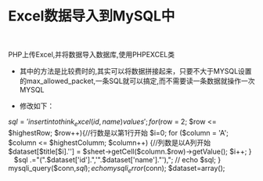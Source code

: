 # Excel数据导入到MySQL中
 

PHP上传Excel,并将数据导入数据库,使用PHPEXCEL类
 
 
 * 其中的方法是比较费时的,其实可以将数据拼接起来，只要不大于MYSQL设置的max_allowed_packet,一条SQL就可以搞定,而不需要读一条数据就操作一次MYSQL
 
 
 - 修改如下：
 
 $sql='insert into think_excel (id,name) values ';
 for ($row = 2; $row <= $highestRow; $row++){//行数是以第1行开始
		$i=0;
	    for ($column = 'A'; $column <= $highestColumm; $column++) {//列数是以A列开始
	        $dataset[$title[$i].''] = $sheet->getCell($column.$row)->getValue();
	        $i++;
	    }
	    $sql .="(".$dataset['id'].",'".$dataset['name']."'),";
	    // echo $sql;
	}
  mysqli_query($conn,$sql);
	echo mysqli_error($conn);
  $dataset=array();
